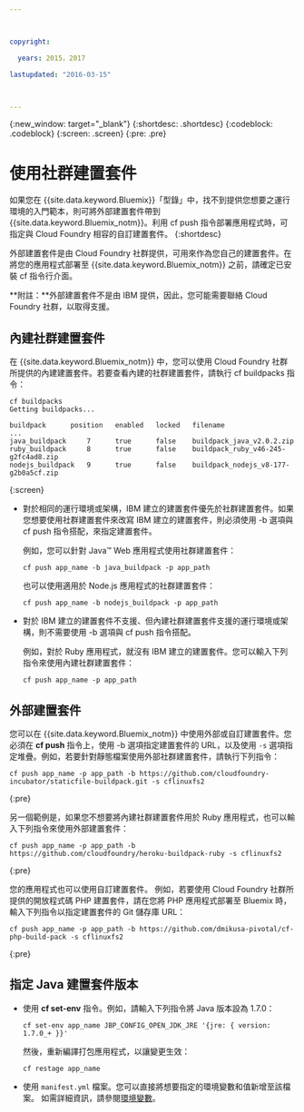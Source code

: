 ```yaml
---



copyright:

  years: 2015，2017

lastupdated: "2016-03-15"



---
```


{:new_window: target="_blank"}
{:shortdesc: .shortdesc}
{:codeblock: .codeblock}
{:screen: .screen}
{:pre: .pre}

# 使用社群建置套件

如果您在 {{site.data.keyword.Bluemix}}「型錄」中，找不到提供您想要之運行環境的入門範本，則可將外部建置套件帶到 {{site.data.keyword.Bluemix_notm}}。利用 cf push 指令部署應用程式時，可指定與 Cloud Foundry 相容的自訂建置套件。
{:shortdesc}

外部建置套件是由 Cloud Foundry 社群提供，可用來作為您自己的建置套件。在將您的應用程式部署至 {{site.data.keyword.Bluemix_notm}} 之前，請確定已安裝 cf 指令行介面。

**附註：**外部建置套件不是由 IBM 提供，因此，您可能需要聯絡 Cloud Foundry 社群，以取得支援。

## 內建社群建置套件

在 {{site.data.keyword.Bluemix_notm}} 中，您可以使用 Cloud Foundry 社群所提供的內建建置套件。若要查看內建的社群建置套件，請執行 cf buildpacks 指令：

```
cf buildpacks
Getting buildpacks...

buildpack      position   enabled   locked   filename
...
java_buildpack     7      true      false    buildpack_java_v2.0.2.zip
ruby_buildpack     8      true      false    buildpack_ruby_v46-245-g2fc4ad8.zip
nodejs_buildpack   9      true      false    buildpack_nodejs_v8-177-g2b0a5cf.zip
```
{:screen}

<ul>

<li>
對於相同的運行環境或架構，IBM 建立的建置套件優先於社群建置套件。如果您想要使用社群建置套件來改寫 IBM 建立的建置套件，則必須使用 -b 選項與 cf push 指令搭配，來指定建置套件。<p>例如，您可以針對 Java™ Web 應用程式使用社群建置套件：</p>
<pre class="pre"><code>cf push app_name -b java_buildpack -p app_path</code></pre>
<p>也可以使用適用於 Node.js 應用程式的社群建置套件：</p>
<pre class="pre"><code>cf push app_name -b nodejs_buildpack -p app_path</code></pre>
</li>

<li>
<p>對於 IBM 建立的建置套件不支援、但內建社群建置套件支援的運行環境或架構，則不需要使用 -b 選項與 cf push 指令搭配。</p><p>例如，對於 Ruby 應用程式，就沒有 IBM 建立的建置套件。您可以輸入下列指令來使用內建社群建置套件：</p>
<pre class="pre"><code>cf push app_name -p app_path</code></pre>
</li>
</ul>

## 外部建置套件

您可以在 {{site.data.keyword.Bluemix_notm}} 中使用外部或自訂建置套件。您必須在 **cf push** 指令上，使用 -b 選項指定建置套件的 URL，以及使用 `-s` 選項指定堆疊。例如，若要針對靜態檔案使用外部社群建置套件，請執行下列指令：


```
cf push app_name -p app_path -b https://github.com/cloudfoundry-incubator/staticfile-buildpack.git -s cflinuxfs2
```
{:pre}

另一個範例是，如果您不想要將內建社群建置套件用於 Ruby 應用程式，也可以輸入下列指令來使用外部建置套件：

```
cf push app_name -p app_path -b https://github.com/cloudfoundry/heroku-buildpack-ruby -s cflinuxfs2
```
{:pre}

您的應用程式也可以使用自訂建置套件。
例如，若要使用 Cloud Foundry 社群所提供的開放程式碼 PHP 建置套件，請在您將 PHP 應用程式部署至 Bluemix 時，輸入下列指令以指定建置套件的 Git 儲存庫 URL：

```
cf push app_name -p app_path -b https://github.com/dmikusa-pivotal/cf-php-build-pack -s cflinuxfs2
```
{:pre}

## 指定 Java 建置套件版本

<ul>
<li>
使用 <strong>cf set-env</strong> 指令。例如，請輸入下列指令將 Java 版本設為 1.7.0：
<pre class="pre"><code>cf set-env app_name JBP_CONFIG_OPEN_JDK_JRE &apos;{jre: { version: 1.7.0_+ }}&apos;</code></pre>
<p>然後，重新編譯打包應用程式，以讓變更生效：
</p>
<pre class="pre"><code>cf restage app_name</code></pre>
</li>
<li>
使用 <code>manifest.yml</code> 檔案。您可以直接將想要指定的環境變數和值新增至該檔案。
如需詳細資訊，請參閱<a href="https://docs.cloudfoundry.org/devguide/deploy-apps/manifest.html#env-block">環境變數</a>。</li></ul>
